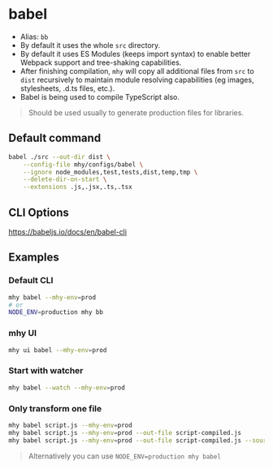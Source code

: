 # babel

- Alias: `bb`
- By default it uses the whole `src` directory.
- By default it uses ES Modules (keeps import syntax) to enable better Webpack support and tree-shaking capabilities.
- After finishing compilation, `mhy` will copy all additional files from `src` to `dist` recursively to maintain module resolving capabilities (eg images, stylesheets, .d.ts files, etc.).
- Babel is being used to compile TypeScript also.

> Should be used usually to generate production files for libraries.

## Default command
```bash
babel ./src --out-dir dist \
    --config-file mhy/configs/babel \
    --ignore node_modules,test,tests,dist,temp,tmp \
    --delete-dir-on-start \
    --extensions .js,.jsx,.ts,.tsx
```

## CLI Options
https://babeljs.io/docs/en/babel-cli

## Examples

### Default CLI
```bash
mhy babel --mhy-env=prod
# or
NODE_ENV=production mhy bb
```

### mhy UI
```bash
mhy ui babel --mhy-env=prod
```

### Start with watcher
```bash
mhy babel --watch --mhy-env=prod
```

### Only transform one file
```bash
mhy babel script.js --mhy-env=prod
mhy babel script.js --mhy-env=prod --out-file script-compiled.js
mhy babel script.js --mhy-env=prod --out-file script-compiled.js --source-maps
```
> Alternatively you can use `NODE_ENV=production mhy babel`


